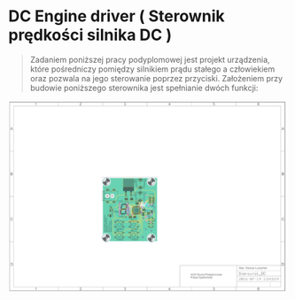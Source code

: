 # DC Engine driver ( Sterownik prędkości silnika DC )
>Zadaniem poniższej pracy podyplomowej jest projekt urządzenia, które pośredniczy
pomiędzy silnikiem prądu stałego a człowiekiem oraz pozwala na jego sterowanie poprzez
przyciski. Założeniem przy budowie poniższego sterownika jest spełnianie dwóch funkcji:

![PCBA drawing view](https://github.com/LuczynskiDar/SilnikDC/blob/master/Img/PCBA.PNG)
